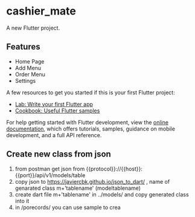 # cashier_mate

A new Flutter project.

## Features
- Home Page
- Add Menu
- Order Menu
- Settings

A few resources to get you started if this is your first Flutter project:

- [Lab: Write your first Flutter app](https://docs.flutter.dev/get-started/codelab)
- [Cookbook: Useful Flutter samples](https://docs.flutter.dev/cookbook)

For help getting started with Flutter development, view the
[online documentation](https://docs.flutter.dev/), which offers tutorials,
samples, guidance on mobile development, and a full API reference.


## Create new class from json 

1) from postman get json from {{protocol}}://{{host}}:{{port}}/api/v1/models/table
2) copy json to https://javiercbk.github.io/json_to_dart/ , name of genarated class m+'tablename'  (modeltablename)
3) create dart file  m+'tablename' in ../models/ and copy generated class into it
4) in /porecords/ you can use sample to crea